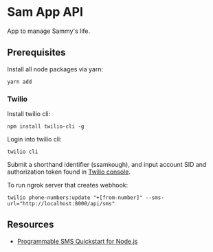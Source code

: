 # Sam App API

App to manage Sammy's life.

## Prerequisites

Install all node packages via yarn:

`yarn add`

### Twilio
Install twilio cli:

`npm install twilio-cli -g`

Login into twilio cli:

`twilio cli`

Submit a shorthand identifier (ssamkough), and input account SID and authorization token found in [Twilio console](https://www.twilio.com/console).

To run ngrok server that creates webhook:

`twilio phone-numbers:update "+[from-number]" --sms-url="http://localhost:8000/api/sms"`

## Resources
- [Programmable SMS Quickstart for Node.js](https://www.twilio.com/docs/sms/quickstart/node)